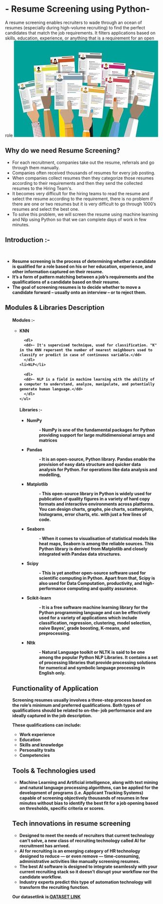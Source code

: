 
<h1>- Resume Screening using Python-</h1>
A resume screening  enables recruiters to wade through an ocean of resumes (especially during high-volume recruiting) to find the perfect candidates that match the job requirements. It filters applications based on skills, education, experience, or anything that is a requirement for an open role

<img src="resume1.jpeg" alt ="resume cover">
<h2>Why do we need Resume Screening?</h2>
<ul>
<li>For each recruitment, companies take out the resume, referrals and go through them manually.</li>
<li>Companies often received thousands of resumes for every job posting.</li>
<li>When companies collect resumes then they categorize those resumes according to their requirements and then they send the collected resumes to the Hiring Team's.</li>
<li>It becomes very difficult for the hiring teams to read the resume and select the resume according to the requirement, there is no problem if there are one or two resumes but it is very difficult to go through 1000’s resumes and select the best one.</li>
<li>To solve this problem, we will screen the resume using machine learning and Nlp using Python so that we can complete days of work in few minutes.</li>
</ul>
<h2>Introduction :-</h2><br>
<b>
  <ul>
  <li>Resume screening is the process of determining whether a candidate is qualified for a role based on his or her education, experience, and other information captured on their resume.</li>
  <li>It’s a form of pattern matching between a job’s requirements and the qualifications of a candidate based on their resume.</li>
  <li>The goal of screening resumes is to decide whether to move a candidate forward – usually onto an interview – or to reject them.</li>
  </ul>
  <h2>Modules & Libraries Description</h2>
  <ul>
    <h4>Modules :-</h4>
    <ul>
    <li>KNN</li>
    
      <dl>
      <dd>- It's supervised technique, used for classification. "K" in the KNN repersent the number of nearest neighbours used to classify or predict in case of continuous variable.</dd>
      </dl>
    <li>NLP</li>
    
      <dl>
      <dd>- NLP is a field in machine learning with the ability of a computer to understand, analyze, manipulate, and potentially generate human language.</dd>
      </dl>
    </ul> 
  </ul>
  <ul>
    <h4>Libraries :-</h4>
    <ul>
    <li>NumPy</li>
      <dl>
      <dd>- NumPy is one of the fundamental packages for Python providing support for large multidimensional arrays and matrices</dd>
      </dl>
    <li>Pandas</li>
      <dl>
      <dd>- It is an open-source, Python library. Pandas enable the provision of easy data structure and quicker data analysis for Python. For operations like data analysis and             modelling, </dd>
      </dl>
    <li>Matplotlib</li>
      <dl>
      <dd>- This open-source library in Python is widely used for publication of quality figures in a variety of hard copy formats and interactive environments across platforms.             You can design charts, graphs, pie charts, scatterplots, histograms, error charts, etc. with just a few lines of code.</dd>
      </dl>
    <li>Seaborn</li>
      <dl>
      <dd>- When it comes to visualisation of statistical models like heat maps, Seaborn is among the reliable sources. This Python library is derived from Matplotlib and                   closely integrated with Pandas data structures.</dd>
      </dl>
    <li>Scipy</li>
      <dl>
      <dd>- This is yet another open-source software used for scientific computing in Python. Apart from that, Scipy is also used for Data Computation, productivity, and high-               performance computing and quality assurance.</dd>
      </dl>
    <li>Scikit-learn</li>
      <dl>
      <dd>- It is a free software machine learning library for the Python programming language and can be effectively used for a variety of applications which include                       classification, regression, clustering, model selection, naive Bayes’, grade boosting, K-means, and preprocessing.</dd>
      </dl>
      <li>Nltk</li>
      <dl>
      <dd>- Natural Language toolkit or NLTK is said to be one among the popular Python NLP Libraries. It contains a set of processing libraries that provide processing                     solutions for numerical and symbolic language processing in English only.</dd>
      </dl>
    </ul>
  </ul>
  <h2>Functionality of Application</h2>
  <p>Screening resumes usually involves a three-step process based on the role’s minimum and preferred qualifications. Both types of qualifications should be related to on-the-   job performance and are ideally captured in the job description.</p>
  <p>These qualifications can include:</p>
  <ul>
  <li>Work experience</li>
  <li>Education</li>
  <li>Skills and knowledge</li>
  <li>Personality traits</li>
  <li>Competencies</li>
    </ul>
  <h2>Tools & Technologies used</h2>
  <ul>
    <li>Machine Learning and Artificial intelligence, along with text mining and natural language processing algorithms, can be applied for the development of programs (i.e. Applicant Tracking Systems) capable of screening objectively thousands of resumes in few minutes without bias to identify the best fit for a job opening based on thresholds, specific criteria or scores.</li>
  </ul>
  <h2>Tech innovations in resume screening</h2>
  <ul>
    <li>Designed to meet the needs of recruiters that current technology can’t solve, a new class of recruiting technology called AI for recruitment has arrived.</li>
    <li>AI for recruiting is an emerging category of HR technology designed to reduce — or even remove — time-consuming, administrative activities like manually screening resumes.     </li>
    <li>The best AI software is designed to integrate seamlessly with your current recruiting stack so it doesn’t disrupt your workflow nor the candidate workflow.</li>
    <li>Industry experts predict this type of automation technology will transform the recruiting function.</li>
  </ul>
  <p>Our datasetlink is:<a href="https://www.kaggle.com/code/gauravduttakiit/resume-screening-using-machine-learning/data">DATASET LINK</a>
</b>
